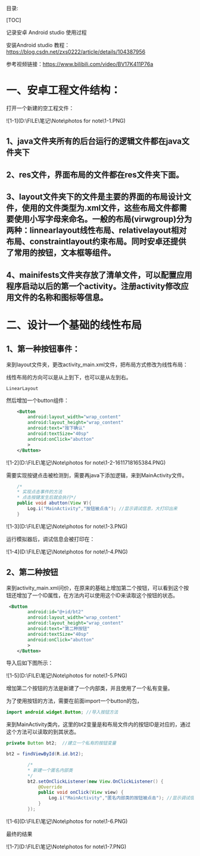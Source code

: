 目录:

[TOC]

记录安卓 Android studio 使用过程

安装Android studio 教程：https://blog.csdn.net/zxs0222/article/details/104387956

参考视频链接：https://www.bilibili.com/video/BV17K411P76a

# 一、安卓工程文件结构：

打开一个新建的空工程文件：

![1-1](D:\FILE\笔记\Note\photos for note\1-1.PNG)

## 1、java文件夹所有的后台运行的逻辑文件都在java文件夹下

## 2、res文件，界面布局的文件都在res文件夹下面。

## 3、layout文件夹下的文件是主要的界面的布局设计文件，使用的文件类型为.xml文件，这些布局文件都需要使用小写字母来命名。一般的布局(virwgroup)分为两种：linnearlayout线性布局、relativelayout相对布局、constraintlayout约束布局。同时安卓还提供了常用的按钮，文本框等组件。

##  4、mainifests文件夹存放了清单文件，可以配置应用程序启动以后的第一个activity。注册activity修改应用文件的名称和图标等信息。



# 二、设计一个基础的线性布局



## 1、第一种按钮事件：

来到layout文件夹，更改activity_main.xml文件，把布局方式修改为线性布局：

线性布局的方向可以是从上到下，也可以是从左到右。

```
LinearLayout
```

然后增加一个button组件：

```xml
    <Button
        android:layout_width="wrap_content"
        android:layout_height="wrap_content"
        android:text="按下确认"
        android:textSize="40sp"
        android:onClick="abutton"
        >
    </Button>
```

![1-2](D:\FILE\笔记\Note\photos for note\1-2-1611718165384.PNG)

需要实现按键点击被检测到，需要再java下添加逻辑，来到MainActivity文件。

```java
    /*
    * 实现点击事件的方法
    * 点击按键发生后就会执行*/
    public void abutton(View V){
        Log.i("MainActivity","按钮被点击"); //显示调试信息，大打印出来
    }
```

![1-3](D:\FILE\笔记\Note\photos for note\1-3.PNG)

运行模拟器后，调试信息会被打印在：

![1-4](D:\FILE\笔记\Note\photos for note\1-4.PNG)

## 2、第二种按钮

来到activity_main.xml问价，在原来的基础上增加第二个按钮，可以看到这个按钮还增加了一个ID属性，在方法内可以使用这个ID来读取这个按钮的状态。

```xml
 <Button
        android:id="@+id/bt2"
        android:layout_width="wrap_content"
        android:layout_height="wrap_content"
        android:text="第二种按钮"
        android:textSize="40sp"
        android:onClick="abutton"
        >
    </Button>
```

导入后如下图所示：

![1-5](D:\FILE\笔记\Note\photos for note\1-5.PNG)

增加第二个按钮的方法是新建了一个内部类，并且使用了一个私有变量。

为了使用按钮的方法，需要在前面import一个button的包，

```java
import android.widget.Button; //导入按钮方法
```

来到MainActivity类内，这里的bt2变量是和布局文件内的按钮ID是对应的，通过这个方法可以读取的到其状态。

```java
private Button bt2;  //建立一个私有的按钮变量

bt2 = findViewById(R.id.bt2);

        /*
        * 新建一个匿名内部类
        */
        bt2.setOnClickListener(new View.OnClickListener() {
            @Override
            public void onClick(View view) {
                Log.i("MainActivity","匿名内部类的按钮被点击"); //显示调试信息，大打印出来
            }
        });
```

![1-6](D:\FILE\笔记\Note\photos for note\1-6.PNG)



最终的结果



![1-7](D:\FILE\笔记\Note\photos for note\1-7.PNG)



















